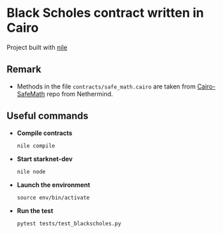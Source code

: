 # Black Scholes contract written in Cairo

Project built with [nile](https://github.com/OpenZeppelin/nile)

## Remark

- Methods in the file `contracts/safe_math.cairo` are taken from [Cairo-SafeMath](https://github.com/NethermindEth/Cairo-SafeMath) repo from Nethermind.

## Useful commands

- **Compile contracts**

  ```
  nile compile
  ```

- **Start starknet-dev**

  ```
  nile node
  ```

- **Launch the environment**

  ```
  source env/bin/activate
  ```

- **Run the test**

  ```
  pytest tests/test_blackscholes.py
  ```
